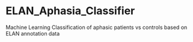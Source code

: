 # ELAN_Aphasia_Classifier
Machine Learning Classification of aphasic patients vs controls based on ELAN annotation data
